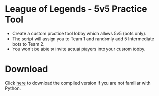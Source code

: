 # League of Legends - 5v5 Practice Tool

- Create a custom practice tool lobby which allows 5v5 (bots only). 
- The script will assign you to Team 1 and randomly add 5 Intermediate bots to Team 2. 
- You won't be able to invite actual players into your custom lobby.

# Download
Click [here](https://github.com/lowyiyiu/League-of-Legends-5v5-Practice-Tool/releases/latest) to download the compiled version if you are not familiar with Python.
